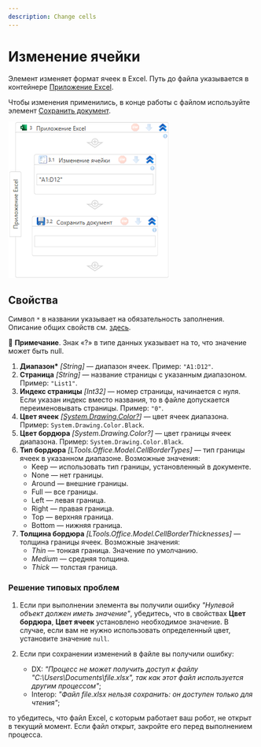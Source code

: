 ```yaml
---
description: Change cells
--- 
```



# Изменение ячейки

Элемент изменяет формат ячеек в Excel. Путь до файла указывается в контейнере [Приложение Excel](https://docs.primo-rpa.ru/primo-rpa/g_elements/el_basic/els_excel/el_excel_app). 

Чтобы изменения применились, в конце работы c файлом используйте элемент [Сохранить документ](https://docs.primo-rpa.ru/primo-rpa/g_elements/el_basic/els_excel/el_excel_save).

![Элемент «Изменение ячейки»](<../../../.gitbook/assets1/windows_items/ExcelWFSetCell.png>)



## Свойства

Символ `*` в названии указывает на обязательность заполнения. Описание общих свойств см. [здесь](https://docs.primo-rpa.ru/primo-rpa/primo-studio/process/elements#svoistva-elementa).

:small_blue_diamond: **Примечание**. Знак «?» в типе данных указывает на то, что значение может быть null.

1. **Диапазон\*** *[String]* — диапазон ячеек. Пример: `"A1:D12"`. 
1. **Страница** *[String]* — название страницы с указанным диапазоном. Пример: `"List1"`.
1. **Индекс страницы** *[Int32]* — номер страницы, начинается с нуля. Если указан индекс вместо названия, то в файле допускается переименовывать страницы. Пример: `"0"`. 
1. **Цвет ячеек** *[[System.Drawing.Color?](https://learn.microsoft.com/ru-ru/dotnet/api/system.drawing.color?view=net-5.0)]* — цвет ячеек диапазона. Пример: `System.Drawing.Color.Black`. 
1. **Цвет бордюра** *[System.Drawing.Color?]* — цвет границы ячеек диапазона. Пример: `System.Drawing.Color.Black`. 
1. **Тип бордюра** *[LTools.Office.Model.CellBorderTypes]* — тип границы ячеек в указанном диапазоне. Возможные значения:
   * Keep — использовать тип границы, установленный в документе.
   * None — нет границы.
   * Around — внешние границы.
   * Full — все границы.
   * Left — левая граница.
   * Right — правая граница.
   * Top — верхняя граница.
   * Bottom — нижняя граница.
1. **Толщина бордюра** *[LTools.Office.Model.CellBorderThicknesses]* — толщина границы ячеек. Возможные значения:
   * *Thin* — тонкая граница. Значение по умолчанию.
   * *Medium* — средняя толщина.
   * *Thick* — толстая граница.

### Решение типовых проблем

1. Если при выполнении элемента вы получили ошибку *"Нулевой объект должен иметь значение"*, убедитесь, что в свойствах **Цвет бордюра**, **Цвет ячеек** установлено необходимое значение. В случае, если вам не нужно использовать определенный цвет, установите значение `null`.

2. Если при сохранении изменений в файле вы получили ошибку:
   * DX: *"Процесс не может получить доступ к файлу "C:\Users\Documents\file.xlsx", так как этот файл используется другим процессом"*;
   * Interop: *"Файл file.xlsx нельзя сохранить: он доступен только для чтения"*;
 
  то убедитесь, что файл Excel, с которым работает ваш робот, не открыт в текущий момент. Если файл открыт, закройте его перед выполнением процесса.
